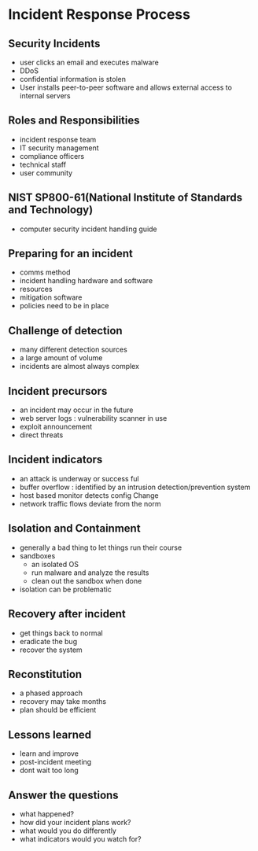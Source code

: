 # Incident Response Process

## Security Incidents

- user clicks an email and executes malware
- DDoS
- confidential information is stolen
- User installs peer-to-peer software and allows external access to internal servers

## Roles and Responsibilities

- incident response team
- IT security management
- compliance officers
- technical staff
- user community

## NIST SP800-61(National Institute of Standards and Technology)

- computer security incident handling guide

## Preparing for an incident

- comms method
- incident handling hardware and software
- resources
- mitigation software
- policies need to be in place

## Challenge of detection

- many different detection sources
- a large amount of volume
- incidents are almost always complex

## Incident precursors

- an incident may occur in the future
- web server logs : vulnerability scanner in use
- exploit announcement
- direct threats

## Incident indicators

- an attack is underway or success ful
- buffer overflow : identified by an intrusion detection/prevention system
- host based monitor detects config Change
- network traffic flows deviate from the norm

## Isolation and Containment

- generally a bad thing to let things run their course
- sandboxes
  - an isolated OS
  - run malware and analyze the results
  - clean out the sandbox when done
- isolation can be problematic

## Recovery after incident

- get things back to normal
- eradicate the bug
- recover the system

## Reconstitution

- a phased approach
- recovery may take months
- plan should be efficient

## Lessons learned

- learn and improve
- post-incident meeting
- dont wait too long

## Answer the questions

- what happened?
- how did your incident plans work?
- what would you do differently
- what indicators would you watch for?
